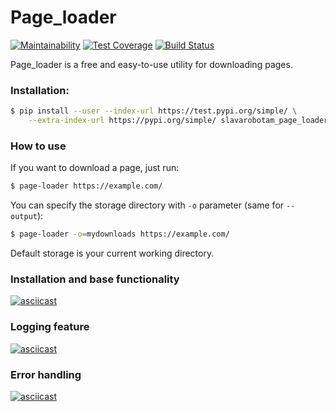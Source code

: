 # Page_loader
[![Maintainability](https://api.codeclimate.com/v1/badges/6618e09548c56dd08217/maintainability)](https://codeclimate.com/github/slavarobotam/python-project-lvl3/maintainability)  [![Test Coverage](https://api.codeclimate.com/v1/badges/6618e09548c56dd08217/test_coverage)](https://codeclimate.com/github/slavarobotam/python-project-lvl3/test_coverage)  [![Build Status](https://travis-ci.org/slavarobotam/python-project-lvl3.svg?branch=master)](https://travis-ci.org/slavarobotam/python-project-lvl3)


Page_loader is a free and easy-to-use utility for downloading pages.

### Installation:

```sh
$ pip install --user --index-url https://test.pypi.org/simple/ \
    --extra-index-url https://pypi.org/simple/ slavarobotam_page_loader
```

### How to use

If you want to download a page, just run:
``` bash
$ page-loader https://example.com/
```

You can specify the storage directory with `-o` parameter (same for `--output`):
```sh
$ page-loader -o=mydownloads https://example.com/
```
Default storage is your current working directory.

### Installation and base functionality

[![asciicast](https://asciinema.org/a/293203.svg)](https://asciinema.org/a/293203)

### Logging feature

[![asciicast](https://asciinema.org/a/295009.svg)](https://asciinema.org/a/295009)

### Error handling

[![asciicast](https://asciinema.org/a/295544.svg)](https://asciinema.org/a/295544)

